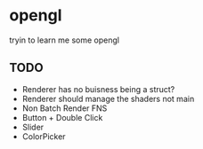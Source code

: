 # opengl

tryin to learn me some opengl

## TODO
* Renderer has no buisness being a struct?
* Renderer should manage the shaders not main
* Non Batch Render FNS
* Button + Double Click
* Slider
* ColorPicker

